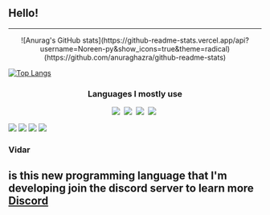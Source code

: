 ## Hello!
-------------------------------------
<p align="center">
  ![Anurag's GitHub stats](https://github-readme-stats.vercel.app/api?username=Noreen-py&show_icons=true&theme=radical)(https://github.com/anuraghazra/github-readme-stats)


  [![Top Langs](https://github-readme-stats.vercel.app/api/top-langs/?username=Noreen-py&layout=compact)](https://github.com/anuraghazra/github-readme-stats)
  </p>

<h3 align="center">Languages I mostly use</h3>



<p align="center">
  <img src="https://img.shields.io/badge/Python-3766AB?style=flat-square&logo=Python&logoColor=white"/></a>&nbsp
  <img src="https://img.shields.io/badge/C++-00599C?style=flat-square&logo=C%2B%2B&logoColor=white"/></a>&nbsp
  <img src="https://img.shields.io/badge/C-A8B9CC?style=flat-square&logo=C&logoColor=white"/></a>&nbsp
  <img src="https://img.shields.io/badge/Go-00ADD8?style=flat-square&logo=C%2B%2B&logoColor=white"/></a>&nbsp
</p>
<p align="center">
  
  <img src="https://img.shields.io/badge/HTML5-E34F26?style=flat-square&logo=C%2B%2B&logoColor=white"/></a>
  <img src="https://img.shields.io/badge/CSS3-1572B6?style=flat-square&logo=C%2B%2B&logoColor=white"/></a>
  <img src="https://img.shields.io/badge/JavaScript-F7DF1E?style=flat-square&logo=C%2B%2B&logoColor=white"/></a>
  <img src="https://img.shields.io/badge/React-61DAFB?style=flat-square&logo=C%2B%2B&logoColor=white"/></a>
</p>


### Vidar
is this new programming language that I'm developing
join the discord server to learn more
[Discord](https://discord.gg/3zJEWCSQ5Y)
-------------------------------------
